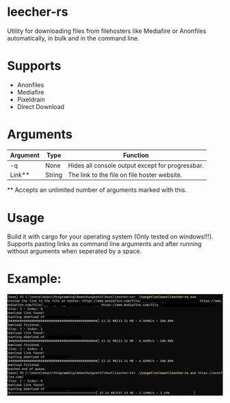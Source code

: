 # leecher-rs
Utility for downloading files from filehosters like Mediafire or Anonfiles automatically, in bulk and in the command line.

# Supports
 - Anonfiles
 - Mediafire
 - Pixeldrain
 - Direct Download

# Arguments
| Argument | Type   |                   Function                       |
|----------|--------|--------------------------------------------------|
| -q       | None   | Hides all console output except for progressbar. |
| Link**   | String | The link to the file on file hoster website.     |

** Accepts an unlimited number of arguments marked with this.
# Usage

Build it with cargo for your operating system (Only tested on windows!!!).
Supports pasting links as command line arguments and after running without arguments when seperated by a space.

# Example:

![img](https://github.com/EKQRCalamity/leecher-rs/blob/main/preview.png)
